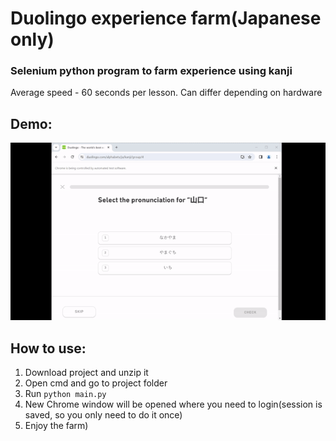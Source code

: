 # Duolingo experience farm(Japanese only)
### Selenium python program to farm experience using kanji
Average speed - 60 seconds per lesson. Can differ depending on hardware
## Demo:
![](images/duoFarmExample.gif)
## How to use:
1. Download project and unzip it
2. Open cmd and go to project folder
3. Run ```python main.py```
4. New Chrome window will be opened where you need to login(session is saved, so you only need to do it once)
5. Enjoy the farm)